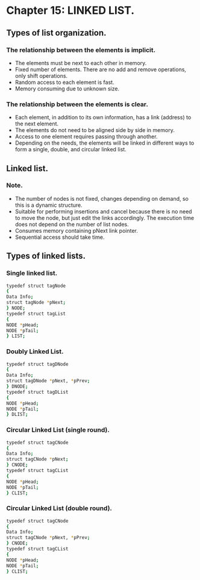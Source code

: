 # Chapter 15: LINKED LIST.
## Types of list organization.
### The relationship between the elements is implicit.
- The elements must be next to each other in memory.
- Fixed number of elements. There are no add and remove operations, only shift operations.
- Random access to each element is fast.
- Memory consuming due to unknown size.
### The relationship between the elements is clear.
- Each element, in addition to its own information, has a link (address) to the next element.
- The elements do not need to be aligned side by side in memory.
- Access to one element requires passing through another.
- Depending on the needs, the elements will be linked in different ways to form a single, double, and circular linked list.
## Linked list.
### Note.
- The number of nodes is not fixed, changes depending on demand, so this is a dynamic structure.
- Suitable for performing insertions and cancel because there is no need to move the node, but just edit the links accordingly. The execution time does not depend on the number of list nodes.
- Consumes memory containing pNext link pointer.
- Sequential access should take time.
## Types of linked lists.
### Single linked list.
```sh
typedef struct tagNode
{
Data Info;
struct tagNode *pNext;
} NODE;
typedef struct tagList
{
NODE *pHead;
NODE *pTail;
} LIST;
```
### Doubly Linked List.
```sh
typedef struct tagDNode
{
Data Info;
struct tagDNode *pNext, *pPrev;
} DNODE;
typedef struct tagDList
{
NODE *pHead;
NODE *pTail;
} DLIST;
```
### Circular Linked List (single round).
```sh
typedef struct tagCNode
{
Data Info;
struct tagCNode *pNext;
} CNODE;
typedef struct tagCList
{
NODE *pHead;
NODE *pTail;
} CLIST;
```
### Circular Linked List (double round).
```sh
typedef struct tagCNode
{
Data Info;
struct tagCNode *pNext, *pPrev;
} CNODE;
typedef struct tagCList
{
NODE *pHead;
NODE *pTail;
} CLIST;
```
